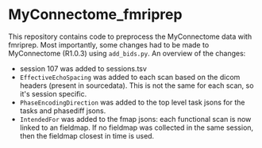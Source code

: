 # MyConnectome_fmriprep

This repository contains code to preprocess the MyConnectome data with fmriprep.  Most importantly, some changes had to be made to MyConnectome (R1.0.3) using `add_bids.py`.  An overview of the changes:

- session 107 was added to sessions.tsv
- `EffectiveEchoSpacing` was added to each scan based on the dicom headers (present in sourcedata).  This is not the same for each scan, so it's session specific.
- `PhaseEncodingDirection` was added to the top level task jsons for the tasks and phasediff jsons.
- `IntendedFor` was added to the fmap jsons: each functional scan is now linked to an fieldmap.  If no fieldmap was collected in the same session, then the fieldmap closest in time is used.
